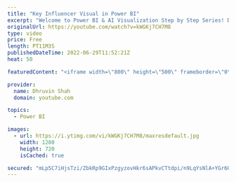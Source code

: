 ```yaml
---
title: "Key Influencer Visual in Power BI"
excerpt: "Welcome to Power BI & AI Visualization Step by Step Series! During this video, we will talk about one AI Powered Key Influencer Visual in Power BI. Sometimes, there is a need wherein we want to analyze different factors which are affecting our business outcome. To analyze this, we can use AI Powered"
originalUrl: https://youtube.com/watch?v=kWGKj7CH7M8
type: video
price: Free
length: PT11M3S
publishedDateTime: 2022-06-29T11:52:21Z
heat: 50

featuredContent: "<iframe width=\"800\" height=\"500\" frameborder=\"0\" src=\"https://www.youtube.com/embed/kWGKj7CH7M8\" allow=\"accelerometer; autoplay; encrypted-media; gyroscope; picture-in-picture\" allowfullscreen></iframe>"

provider:
  name: Dhruvin Shah
  domain: youtube.com

topics:
  - Power BI

images:
  - url: https://i.ytimg.com/vi/kWGKj7CH7M8/maxresdefault.jpg
    width: 1280
    height: 720
    isCached: true

secured: "mLp5C7iHjsTzi/ZbkRp9GIxPzgyzovHkr6sAPkvCTtdpi/n9LqYsNlA+YGr6OcNsOJNsaSLMcjNDBeVFBnw+N7ASBAosn4yf0NwoucEXiw7bu5gXkp3yfy412OXbrcWEekFcUQv2BUwlyVPsFDkMj4v8eg6kBRCLyG/JEOG0gQTwN8QYXQHJHRJcftS5FECAhgKkl5YnlC27bytRbQJ2ZQIMO0TDHWUjueZ7m23EFcSH4RC0PYtNHJnDy0pWViGvO1Njbgsng4ABfeC6eSlA042U/fvx/k8jLCITnIA8pbEA2tFYXnUuy9miZeUMaS8gs3Q9OSAvb0j4KYYManpC145M5WwBlNYAA9I2EKTMi1kiB5KwOyMDE1ajTPG632KIMXjCY70W7WiyCxppksVXpMZyKmXZVtgbwni3bJwN7r8=;tg4rhCLq9t2Fnyh865WmVg=="
---
```


